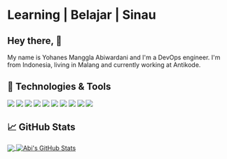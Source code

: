 # Learning | Belajar | Sinau

## Hey there, :wave:
My name is Yohanes Manggla Abiwardani and I'm a DevOps engineer. I'm from Indonesia, living in Malang and currently working at Antikode.

## 🔧 Technologies & Tools
![](https://img.shields.io/badge/OS-Linux-informational?style=flat&logo=linux&logoColor=white&color=F0F8FF)
![](https://img.shields.io/badge/Code-JavaScript-informational?style=flat&logo=javascript&logoColor=white&color=0000FF)
![](https://img.shields.io/badge/Code-Golang-informational?style=flat&logo=go&logoColor=white&color=0000FF)
![](https://img.shields.io/badge/Shell-Bash-informational?style=flat&logo=gnu-bash&logoColor=white&color=0000FF)
![](https://img.shields.io/badge/Tools-PostgreSQL-informational?style=flat&logo=postgresql&logoColor=white&color=0000FF)
![](https://img.shields.io/badge/Tools-MySQL-informational?style=flat&logo=mysql&logoColor=white&color=0000FF)
![](https://img.shields.io/badge/Tools-Docker-informational?style=flat&logo=docker&logoColor=white&color=0000FF)
![](https://img.shields.io/badge/Tools-Kubernetes-informational?style=flat&logo=kubernetes&logoColor=white&color=0000FF)
![](https://img.shields.io/badge/Cloud-Digital_Ocean-informational?style=flat&logo=digitalocean&logoColor=white&color=0000FF)
![](https://img.shields.io/badge/Cloud-Amazon_Web_Service-informational?style=flat&logo=amazonaws&logoColor=white&color=0000FF)

## &#x1f4c8; GitHub Stats

<a href="https://github.com/abiwardanii/abiwardanii">
  <img align="center" src="https://github-readme-stats.vercel.app/api/top-langs/?username=abiwardanii&title_color=ffffff&text_color=c9cacc&icon_color=2bbc8a&bg_color=1d1f21" />
</a>
<a href="https://github.com/abiwardanii/abiwardanii">
  <img align="center" src="https://github-readme-stats.vercel.app/api?username=abiwardanii&show_icons=true&line_height=27&count_private=true&title_color=ffffff&text_color=c9cacc&icon_color=2bbc8a&bg_color=1d1f21" alt="Abi's GitHub Stats" />
</a>
